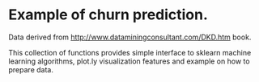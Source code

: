 # Example of churn prediction.

Data derived from http://www.dataminingconsultant.com/DKD.htm book.

This collection of functions provides simple interface to sklearn machine learning algorithms, plot.ly visualization features and example on how to prepare data.
